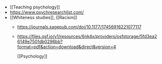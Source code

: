 - [[Teaching psychology]]
- https://www.psychresearchlist.com/
- [[Whiteness studies]],
  [[Racism]]
	- https://journals.sagepub.com/doi/10.1177/17456916221077117
	- https://files.osf.io/v1/resources/6nk4x/providers/osfstorage/5fd3ea26149e7501db0296bb?format=pdf&action=download&direct&version=4
	  
	  [[Psychology]]
